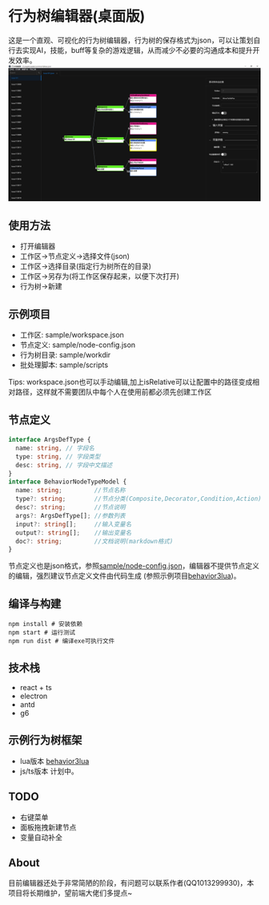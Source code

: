 # 行为树编辑器(桌面版)
这是一个直观、可视化的行为树编辑器，行为树的保存格式为json，可以让策划自行去实现AI，技能，buff等复杂的游戏逻辑，从而减少不必要的沟通成本和提升开发效率。
![](readme/preview.png)

## 使用方法
+ 打开编辑器
+ 工作区->节点定义->选择文件(json)
+ 工作区->选择目录(指定行为树所在的目录)
+ 工作区->另存为(将工作区保存起来，以便下次打开)
+ 行为树->新建

## 示例项目
+ 工作区: sample/workspace.json
+ 节点定义: sample/node-config.json
+ 行为树目录: sample/workdir
+ 批处理脚本: sample/scripts

Tips: workspace.json也可以手动编辑,加上isRelative可以让配置中的路径变成相对路径，这样就不需要团队中每个人在使用前都必须先创建工作区

## 节点定义
```typescript
interface ArgsDefType {
  name: string, // 字段名
  type: string, // 字段类型
  desc: string, // 字段中文描述
}
interface BehaviorNodeTypeModel {
  name: string;         //节点名称
  type?: string;        //节点分类(Composite,Decorator,Condition,Action)
  desc?: string;        //节点说明
  args?: ArgsDefType[]; //参数列表
  input?: string[];     //输入变量名
  output?: string[];    //输出变量名
  doc?: string;         //文档说明(markdown格式)
}
```
节点定义也是json格式，参照[sample/node-config.json](sample/node-config.json)，编辑器不提供节点定义的编辑，强烈建议节点定义文件由代码生成 (参照示例项目[behavior3lua](https://github.com/zhandouxiaojiji/behavior3lua))。

## 编译与构建
```shell
npm install # 安装依赖
npm start # 运行测试
npm run dist # 编译exe可执行文件
```

## 技术栈
+ react + ts
+ electron
+ antd
+ g6

## 示例行为树框架
+ lua版本 [behavior3lua](https://github.com/zhandouxiaojiji/behavior3lua)
+ js/ts版本 计划中。

## TODO
+ 右键菜单
+ 面板拖拽新建节点
+ 变量自动补全

## About
目前编辑器还处于非常简陋的阶段，有问题可以联系作者(QQ1013299930)，本项目将长期维护，望前端大佬们多提点~